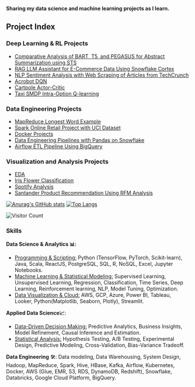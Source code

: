 **Sharing my data science and machine learning projects as I learn.**
<!--
**bhargaviHQ/bhargaviHQ** is a ✨ _special_ ✨ repository because its `README.md` (this file) appears on your GitHub profile.
Here are some ideas to get you started:
- 🔭 I’m currently working on ...
- 🌱 I’m currently learning ...
- 👯 I’m looking to collaborate on ...
- 🤔 I’m looking for help with ...
- 💬 Ask me about ...
- 📫 How to reach me: ...
- 😄 Pronouns: ...
- ⚡ Fun fact: ...
-->
## Project Index

### Deep Learning & RL Projects
- [Comparative Analysis of BART, T5, and PEGASUS for Abstract Summarization using STS](https://github.com/bhargaviHQ/arxiv-ai-digest)
- [RAG LLM Assistant for E-Commerce Data Using Snowflake Cortex](https://github.com/bhargaviHQ/rag-llm-assistant-with-snowflake-cortex) 
- [NLP Sentiment Analysis with Web Scraping of Articles from TechCrunch](https://github.com/bhargaviHQ/nlp-sentiment-scraping-techcrunch) 
- [Acrobot DQN](https://github.com/bhargaviHQ/ml-algorithms-playground/blob/main/CS6700-Reinforcement-Learning/Assignments/Acrobot_DQN.ipynb)
- [Cartpole Actor-Critic](https://github.com/bhargaviHQ/ml-algorithms-playground/blob/main/CS6700-Reinforcement-Learning/Assignments/Cartpole_Actor-Critic.ipynb)
- [Taxi SMDP Intra-Option Q-learning](https://github.com/bhargaviHQ/ml-algorithms-playground/blob/main/CS6700-Reinforcement-Learning/Assignments/Taxi_Qlearning.ipynb)

### Data Engineering Projects
- [MapReduce Longest Word Example](https://github.com/bhargaviHQ/data-engineering-dev/tree/main/MapReduce)
- [Spark Online Retail Project with UCI Dataset](https://github.com/bhargaviHQ/data-engineering-dev/tree/main/pyspark-online-retail)
- [Docker Projects](https://github.com/bhargaviHQ/docker-projects/tree/main)
- [Data Engineering Pipelines with Pandas on Snowflake](https://github.com/bhargaviHQ/Pandas-Snowflake-Customer-Profile-Pipeline)
- [Airflow ETL Pipeline Using BigQuery](https://github.com/bhargaviHQ/airflow-data-pipelines)


### Visualization and Analysis Projects
- [EDA](https://github.com/bhargaviHQ/ml-algorithms-playground/blob/main/Visualization/eda-dataset.ipynb)
- [Iris Flower Classification](https://github.com/bhargaviHQ/ml-algorithms-playground/blob/main/Iris_Flower_Classification.ipynb)
- [Spotify Analysis](https://github.com/bhargaviHQ/ml-algorithms-playground/tree/main/spotify-analysis)
- [Santander Product Recommendation Using RFM Analysis](https://github.com/bhargaviHQ/ml-algorithms-playground/blob/main/Santander_Product_Recommendation.ipynb)

[![Anurag's GitHub stats](https://github-readme-stats.vercel.app/api?username=bhargaviHQ&show_icons=true&theme=dark&hide=issues,contribs)](https://github.com/bhargaviHQ) [![Top Langs](https://github-readme-stats.vercel.app/api/top-langs/?username=bhargaviHQ&layout=compact)](https://github.com/bhargaviHQ)

![Visitor Count](https://profile-counter.glitch.me/{bhargaviHQ}/count.svg)

### Skills
**Data Science & Analytics 📊:**
- <ins>Programming & Scripting:</ins> Python (TensorFlow, PyTorch, Scikit-learn), Java, Scala, ReactJS, PostgreSQL, SQL, R, NoSQL, Excel, Jupyter Notebooks.
- <ins>Machine Learning & Statistical Modeling:</ins> Supervised Learning, Unsupervised Learning, Regression, Classification, Time Series, Deep Learning, Reinforcement learning, NLP, Model Tuning, Optimization.
- <ins>Data Visualization & Cloud:</ins> AWS, GCP, Azure, Power BI, Tableau, Looker, Python(Matplotlib, Seaborn, Plotly), Streamlit.
  
**Applied Data Science📈**:
- <ins>Data-Driven Decision Making:</ins> Predictive Analytics, Business Insights, Model Refinement, Causal Inference and Estimation.
- <ins>Statistical Analysis:</ins> Hypothesis Testing, A/B Testing, Experimental Design, Predictive Modeling, Cross-Validation, Bias-Variance Tradeoff.

**Data Engineering** 🛠️: Data modeling, Data Warehousing, System Design, Hadoop, MapReduce, Spark, Hive, HBase, Kafka, Airflow, Kubernetes, Docker, AWS (Glue, EMR, S3, RDS, DynamoDB, Redshift), Snowflake, Databricks, Google Cloud Platform, BigQuery.
